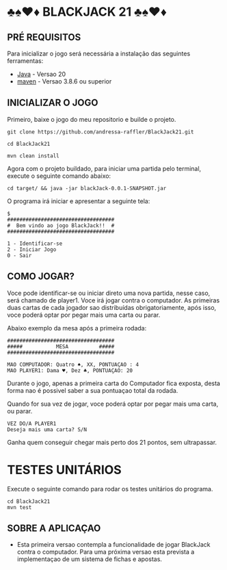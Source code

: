 # ♣♠♥♦ BLACKJACK 21 ♣♠♥♦


## PRÉ REQUISITOS

Para inicializar o jogo será necessária a instalação das seguintes ferramentas:

- [Java](https://www.java.com/en/download/help/download_options.html) - Versao 20
- [maven](https://maven.apache.org/download.cgi) - Versao 3.8.6 ou superior

## INICIALIZAR O JOGO

Primeiro, baixe o jogo do meu repositorio e builde o projeto.

```
git clone https://github.com/andressa-raffler/BlackJack21.git

cd BlackJack21

mvn clean install
```

Agora com o projeto buildado, para iniciar uma partida pelo terminal, execute o seguinte comando abaixo:

```
cd target/ && java -jar blackJack-0.0.1-SNAPSHOT.jar
```

O programa irá iniciar e apresentar a seguinte tela:
```
$
###################################
#  Bem vindo ao jogo BlackJack!!  #
###################################

1 - Identificar-se
2 - Iniciar Jogo
0 - Sair
```

## COMO JOGAR?

Voce pode identificar-se ou iniciar direto uma nova partida, nesse caso, será chamado de player1.
Voce irá jogar contra o computador.
As primeiras duas cartas de cada jogador sao distribuídas obrigatoriamente, após isso, voce poderá optar por pegar mais uma carta ou parar.

Abaixo exemplo da mesa após a primeira rodada:
```
###################################
#####           MESA          #####
###################################

MAO COMPUTADOR: Quatro ♠, XX, PONTUAÇAO : 4
MAO PLAYER1: Dama ♥, Dez ♣, PONTUAÇAO: 20
```
Durante o jogo, apenas a primeira carta do Computador fica exposta, desta forma nao é possivel saber a sua pontuaçao total da rodada.

Quando for sua vez de jogar, voce poderá optar por pegar mais uma carta, ou parar.

```
VEZ DO/A PLAYER1
Deseja mais uma carta? S/N
````

Ganha quem conseguir chegar mais perto dos 21 pontos, sem ultrapassar.



# TESTES UNITÁRIOS
Execute o seguinte comando para rodar os testes unitários do programa.

```
cd BlackJack21
mvn test
```


## SOBRE A APLICAÇAO

- Esta primeira versao contempla a funcionalidade de jogar BlackJack contra o computador. Para uma próxima versao esta prevista a implementaçao de um sistema de fichas e apostas.
